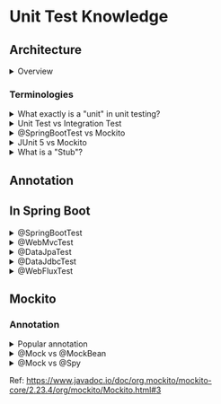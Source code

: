 # Unit Test Knowledge
## Architecture
<details>
  <summary>Overview</summary>
  <br/>
  
  ![](images/detailed_JUnit_5_architecture.png)
  
  Ref: https://nipafx.dev/junit-5-architecture-jupiter/
  
</details>

### Terminologies
<details>
  <summary>What exactly is a "unit" in unit testing?</summary>
  <br/>
  
   A unit is "the smallest piece of the code that can be usefully tested".
  
</details>
<details>
  <summary>Unit Test vs Integration Test</summary>
  <br/>
  
  **Unit Test**
  
  A unit test covers a single “**unit**”, where a unit commonly is a single class.
  
  **Integration Test**
  
  An integration test can be any of the following:
  
  + A test that covers multiple “units”. It tests the interaction between two or more classes
  + A test that covers multiple layers, might cover the interaction between a business service and the persistence layer, for instance.
  + A test that covers the whole path through the application. We send a request to the application and check that it responds correctly and has changed the database state according to our expectations.
  
</details>
<details>
  <summary>@SpringBootTest vs Mockito</summary>
  <br/>
  
  In my opinion, even we're using a mocked bean, but we're still running within spring context and for me this is an **integration test**(a unit test doesn't need any spring context to run within).
  
  With unit testing  just use **Mockito** or another framework that doesn’t need spring context(`@SpringBootTest`). When writing a test for a service class to test some calculation logic, we don’t need spring context and this is a **PURE** unit test.
  
  When running a test in spring context, this is considered an integration test even if you're using `@MockBean`.
  
  Ref: https://stackoverflow.com/questions/54658563/unit-test-or-integration-test-in-spring-boot
</details>
<details>
  <summary>JUnit 5 vs Mockito</summary>
  <br/>

  JUnit 5 focuses on writing and running tests, while Mockito focuses on creating and managing mock objects.

  **JUnit 5**
  + Uses annotations like `@Test`, `@BeforeEach`, `@AfterEach` to define test methods and lifecycle methods.
  + Provides methods to assert conditions in your tests.

  **Mockito**
  + Allows creating mock objects to mimic the behavior of real objects.
  + Defines the behavior of mock objects.
  
</details>
<details>
  <summary>What is a "Stub"?</summary>
  <br/>
  
  Stub objects provide canned responses (and can be autogenerated by helper libraries), but typically do not directly cause the unit test to fail.
  
  ```
  @Test
  public void whenUseSpyAnnotation_thenSpyIsInjectedCorrectly() {
      spiedList.add("one");
      spiedList.add("two");

      Mockito.verify(spiedList).add("one");
      Mockito.verify(spiedList).add("two");

      assertEquals(2, spiedList.size());

      Mockito.doReturn(100).when(spiedList).size(); \\stub
      assertEquals(100, spiedList.size());
  }
  ```
  
  Ref: https://stackoverflow.com/questions/463278/what-is-a-stub
</details>

## Annotation
## In Spring Boot

<details>
  <summary>@SpringBootTest</summary>
  <br/>
  
  Spring Boot provides the `@SpringBootTest` annotation which we can use to create an application context containing all the objects we need for all of the test types.
  
  The @SpringBootTest annotation loads the complete Spring application context.
  
  _However, that overusing `@SpringBootTest` might lead to very long-running test suites._
  
  Ref: https://reflectoring.io/spring-boot-test/
  
</details>
<details>
  <summary>@WebMvcTest</summary>
  <br/>
  
</details>
<details>
  <summary>@DataJpaTest</summary>
  <br/>
  
</details>
<details>
  <summary>@DataJdbcTest</summary>
  <br/>
  
</details>
<details>
  <summary>@WebFluxTest</summary>
  <br/>
  
</details>

## Mockito
### Annotation
<details>
  <summary>Popular annotation</summary>
  <br/>
  
  Annotation | Description |
  --- | --- |
  @Mock | Use to create and inject mocked instances without having to call `Mockito.mock` manually. |
  @Spy | Part of the object will be mocked and part will use real method invocations. |
  @Captor | To capture **arguments** that are passed to the methods of mocked objects.  |
  @InjectMocks | Creates an instance of the class and injects the mocks that are created with the `@Mock` (or `@Spy`). |
   
  + Ref: https://www.baeldung.com/mockito-annotations
  + Ref: https://medium.com/javarevisited/argument-capturing-a-must-know-unit-testing-technique-e88b3a6a6af1
  + Ref: https://stackoverflow.com/questions/16467685/difference-between-mock-and-injectmocks
  
</details>
<details>
  <summary>@Mock vs @MockBean</summary>
  <br/>
  
  **@Mock**
  
  This annotation is a shorthand for the `Mockito.mock()` method. The `Mockito.mock()` method allows us to create a mock object of a class or an interface. 
  
  **@MockBean**
  
  Use the `@MockBean` to add mock objects to the _Spring application context_.
   
  Ref: https://www.baeldung.com/java-spring-mockito-mock-mockbean
  
</details>
<details>
  <summary>@Mock vs @Spy</summary>
  <br/>
  
  Mock| Spy |
  --- | --- |
  A mock in mockito is a normal mock | A spy in mockito is a partial mock | A spy in mockito is a partial mock
  allows you to stub invocations; that is, return specific values out of method calls | part of the object will be mocked and part will use real method invocations
  
  _Example:_
  ```
    @Mock
    private List<String> mockList;
 
    @Spy
    private List<String> spyList = new ArrayList();
 
    @Test
    void testMockList() {
        //by default, calling the methods of mock object will do nothing
        mockList.add("test");

        Mockito.verify(mockList).add("test");
        assertEquals(0, mockList.size());
        assertNull(mockList.get(0));
    }
 
    @Test
    void testSpyList() {
        //spy object will call the real method when not stub
        spyList.add("test");

        Mockito.verify(spyList).add("test");
        assertEquals(1, spyList.size());
        assertEquals("test", spyList.get(0));
    }
  ```
  
  + Ref: https://dzone.com/articles/mockito-mock-vs-spy-in-spring-boot-tests#:~:text=A%20Mockito%20spy%20is%20a,therefore%20the%20term%20partial%20mock.
  + Ref: https://stackoverflow.com/questions/28295625/mockito-spy-vs-mock#:~:text=The%20difference%20is%20that%20in,call%20the%20real%20method%20behavior.
  
</details>

Ref: https://www.javadoc.io/doc/org.mockito/mockito-core/2.23.4/org/mockito/Mockito.html#3
